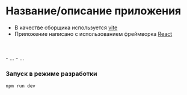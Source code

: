 <h1>Название/описание приложения</h1>

- В качестве сборщика используется [vite](https://vitejs.dev/)
- Приложение написано с использованием фреймворка [React](https://react.dev/)
<!-- - Запросы выполняются согласно архитектурному стилю REST
- В приложении используется [ReactRouter](https://reactrouter.com/en/main) -->
  <br>
  <br>
- ...
- ...

### Запуск в режиме разработки

```
npm run dev
```
